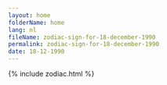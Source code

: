 ```yaml
---
layout: home
folderName: home
lang: nl
fileName: zodiac-sign-for-18-december-1990
permalink: zodiac-sign-for-18-december-1990
date: 18-12-1990
---
```

{% include zodiac.html %}
